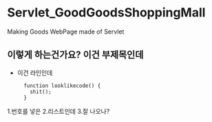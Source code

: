 # Servlet_GoodGoodsShoppingMall
Making Goods WebPage made of Servlet

## 이렇게 하는건가요? 이건 부제목인데

- 이건 라인인데

        function looklikecode() {
          shit();
        }

1.번호를 넣은
2.리스트인데
3.잘 나오나?
